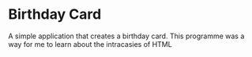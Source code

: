 # Birthday Card
A simple application that creates a birthday card. This programme was a way for me to learn about the intracasies of HTML
